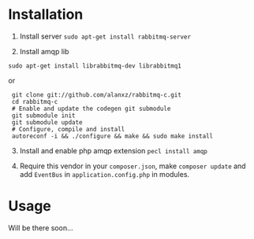 Installation
============

1. Install server
```sudo apt-get install rabbitmq-server```

2. Install amqp lib
```
sudo apt-get install librabbitmq-dev librabbitmq1
```

or

```
 git clone git://github.com/alanxz/rabbitmq-c.git
 cd rabbitmq-c
 # Enable and update the codegen git submodule
 git submodule init
 git submodule update
 # Configure, compile and install
 autoreconf -i && ./configure && make && sudo make install
```

3. Install and enable php amqp extension 
```pecl install amqp```

4. Require this vendor in your `composer.json`, make `composer update`
and add `EventBus` in `application.config.php` in modules.

Usage
======

Will be there soon...